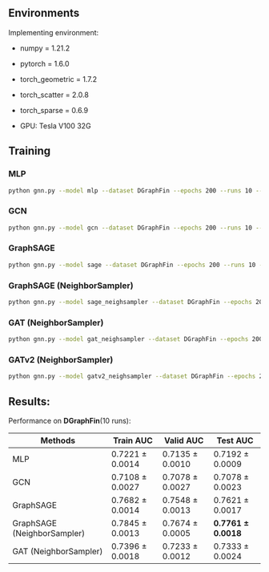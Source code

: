 ## Environments
Implementing environment:  
- numpy = 1.21.2  
- pytorch = 1.6.0  
- torch_geometric = 1.7.2  
- torch_scatter = 2.0.8  
- torch_sparse = 0.6.9  

- GPU: Tesla V100 32G  


## Training

### MLP
```bash
python gnn.py --model mlp --dataset DGraphFin --epochs 200 --runs 10 --device 0
```
### GCN
```bash
python gnn.py --model gcn --dataset DGraphFin --epochs 200 --runs 10 --device 0
```
### GraphSAGE
```bash
python gnn.py --model sage --dataset DGraphFin --epochs 200 --runs 10 --device 0
```
### GraphSAGE (NeighborSampler)
```bash
python gnn.py --model sage_neighsampler --dataset DGraphFin --epochs 200 --runs 10 --device 0
```
### GAT (NeighborSampler)
```bash
python gnn.py --model gat_neighsampler --dataset DGraphFin --epochs 200 --runs 10 --device 0
```

### GATv2 (NeighborSampler)
```bash
python gnn.py --model gatv2_neighsampler --dataset DGraphFin --epochs 200 --runs 10 --device 0
```


## Results:
Performance on **DGraphFin**(10 runs):

| Methods   | Train AUC  | Valid AUC  | Test AUC  |
|  ----  | ----  |  ---- | ---- |
| MLP | 0.7221 ± 0.0014 | 0.7135 ± 0.0010 | 0.7192 ± 0.0009 |
| GCN | 0.7108 ± 0.0027 | 0.7078 ± 0.0027 | 0.7078 ± 0.0023 |
| GraphSAGE| 0.7682 ± 0.0014 | 0.7548 ± 0.0013 | 0.7621 ± 0.0017 |
| GraphSAGE (NeighborSampler)  | 0.7845 ± 0.0013 | 0.7674 ± 0.0005 | **0.7761 ± 0.0018** |
| GAT (NeighborSampler)  | 0.7396 ± 0.0018 | 0.7233 ± 0.0012 | 0.7333 ± 0.0024|